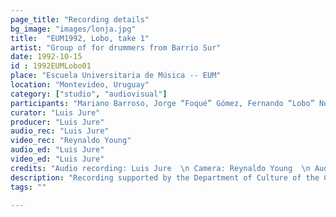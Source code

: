 ```yaml
---
page_title: "Recording details"  
bg_image: "images/lonja.jpg"  
title:  "EUM1992, Lobo, take 1"  
artist: "Group of for drummers from Barrio Sur"  
date: 1992-10-15  
id : 1992EUMLobo01  
place: "Escuela Universitaria de Música -- EUM"  
location: "Montevideo, Uruguay"  
category: ["studio", "audiovisual"]
participants: "Mariano Barroso, Jorge “Foqué” Gómez, Fernando “Lobo” Núñez, Wilson Martirena"  
curator: "Luis Jure"  
producer: "Luis Jure"  
audio_rec: "Luis Jure"  
video_rec: "Reynaldo Young"  
audio_ed: "Luis Jure"  
video_ed: "Luis Jure"  
credits: "Audio recording: Luis Jure  \n Camera: Reynaldo Young  \n Audio and video editing: Luis Jure"  
description: "Recording supported by the Department of Culture of the City Council and in collaboration with the School of Music of the University. Despite the poor quality of the video, the recording has been included in this collection for its documentary value."  
tags: ""  

---
```

